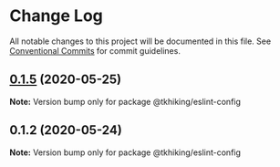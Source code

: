 # Change Log

All notable changes to this project will be documented in this file.
See [Conventional Commits](https://conventionalcommits.org) for commit guidelines.

## [0.1.5](https://github.com/tkhiking/config-js/compare/v0.1.4...v0.1.5) (2020-05-25)

**Note:** Version bump only for package @tkhiking/eslint-config





## 0.1.2 (2020-05-24)

**Note:** Version bump only for package @tkhiking/eslint-config
